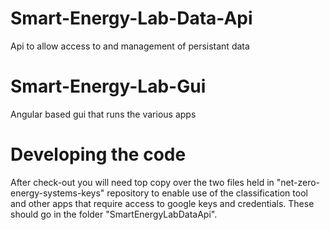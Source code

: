 # Smart-Energy-Lab-Data-Api
Api to allow access to and management of persistant data

# Smart-Energy-Lab-Gui
Angular based gui that runs the various apps

# Developing the code
After check-out you will need top copy over the two files held in "net-zero-energy-systems-keys" repository to enable
use of the classification tool and other apps that require access to google keys and credentials. These should go in the folder
"SmartEnergyLabDataApi".
